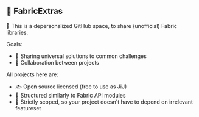 ## 🚀 FabricExtras

👋 This is a depersonalized GitHub space, to share (unofficial) Fabric libraries. 

Goals:
- 🧠 Sharing universal solutions to common challenges
- 🤝 Collaboration between projects

All projects here are:
- ✍️ Open source licensed (free to use as JiJ)
- 💼 Structured similarly to Fabric API modules
- 🎯 Strictly scoped, so your project doesn't have to depend on irrelevant featureset

